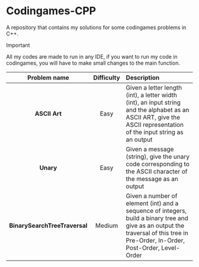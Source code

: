 # Codingames-CPP
A repository that contains my solutions for some codingames problems in C++.  
> [!IMPORTANT]
> All my codes are made to run in any IDE, if you want to run my code in codingames, you will have to make small changes to the main function.  

|Problem name|Difficulty|Description|
| :---: | :---: | :--- |
| **ASCII Art** | Easy | Given a letter length (int), a letter width (int), an input string and the alphabet as an ASCII ART, give the ASCII representation of the input string as an output |
| **Unary** | Easy | Given a message (string), give the unary code corresponding to the ASCII character of the message as an output |
| **BinarySearchTreeTraversal** | Medium | Given a number of element (int) and a sequence of integers, build a binary tree and give as an output the traversal of this tree in Pre-Order, In-Order, Post-Order, Level-Order |
